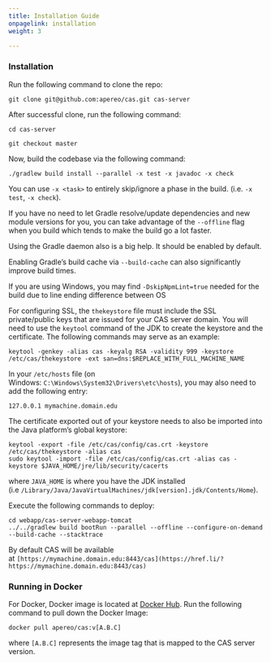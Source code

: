 ```yaml
---
title: Installation Guide
onpagelink: installation
weight: 3

---
```



### Installation

Run the following command to clone the repo:

    git clone git@github.com:apereo/cas.git cas-server

After successful clone, run the following command:

    cd cas-server

    git checkout master

Now, build the codebase via the following command:

    ./gradlew build install --parallel -x test -x javadoc -x check

You can use `-x <task>` to entirely skip/ignore a phase in the build. (i.e. `-x test`, `-x check`).

If you have no need to let Gradle resolve/update dependencies and new module versions for you, you can take advantage of the `--offline` flag when you build which tends to make the build go a lot faster.

Using the Gradle daemon also is a big help. It should be enabled by default.

Enabling Gradle’s build cache via `--build-cache` can also significantly improve build times.

If you are using Windows, you may find `-DskipNpmLint=true` needed for the build due to line ending difference between OS

For configuring SSL, the `thekeystore` file must include the SSL private/public keys that are issued for your CAS server domain. You will need to use the `keytool` command of the JDK to create the keystore and the certificate. The following commands may serve as an example:

    keytool -genkey -alias cas -keyalg RSA -validity 999 -keystore /etc/cas/thekeystore -ext san=dns:$REPLACE_WITH_FULL_MACHINE_NAME

In your `/etc/hosts` file (on Windows: `C:\Windows\System32\Drivers\etc\hosts`), you may also need to add the following entry:

    127.0.0.1 mymachine.domain.edu

The certificate exported out of your keystore needs to also be imported into the Java platform’s global keystore:

    keytool -export -file /etc/cas/config/cas.crt -keystore /etc/cas/thekeystore -alias cas
    sudo keytool -import -file /etc/cas/config/cas.crt -alias cas -keystore $JAVA_HOME/jre/lib/security/cacerts

where `JAVA_HOME` is where you have the JDK installed (i.e `/Library/Java/JavaVirtualMachines/jdk[version].jdk/Contents/Home`).

Execute the following commands to deploy:

    cd webapp/cas-server-webapp-tomcat
    ../../gradlew build bootRun --parallel --offline --configure-on-demand --build-cache --stacktrace

By default CAS will be available at `[https://mymachine.domain.edu:8443/cas](https://href.li/?https://mymachine.domain.edu:8443/cas)`

### Running in Docker

For Docker, Docker image is located at [Docker Hub](https://href.li/?https://hub.docker.com/r/apereo/cas/). Run the following command to pull down the Docker Image:

    docker pull apereo/cas:v[A.B.C]

where `[A.B.C]` represents the image tag that is mapped to the CAS server version.

